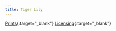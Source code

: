 ```yaml
---
title: Tiger Lily
---
```

[Prints](https://pixels.com/featured/tiger-lily-brady-lane.html){:target="_blank"}
[Licensing](https://licensing.pixels.com/featured/tiger-lily-brady-lane.html){:target="_blank"}